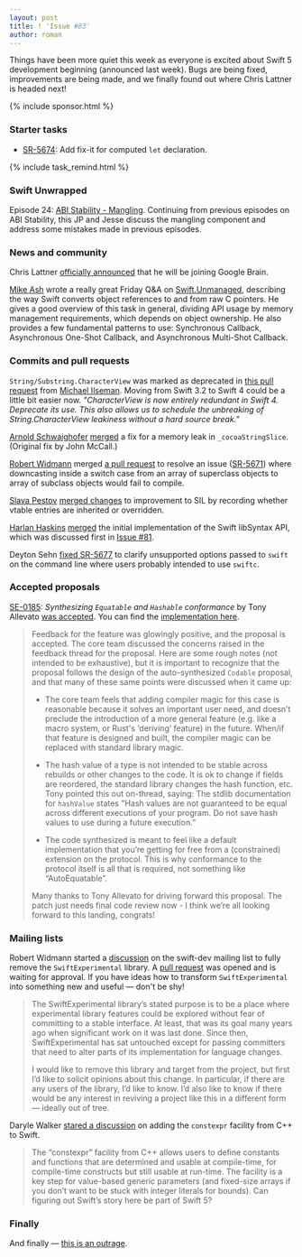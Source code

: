 ```yaml
---
layout: post
title: ! 'Issue #83'
author: roman
---
```


Things have been more quiet this week as everyone is excited about Swift 5 development beginning (announced last week). Bugs are being fixed, improvements are being made, and we finally found out where Chris Lattner is headed next!

<!--excerpt-->

{% include sponsor.html %}

### Starter tasks

- [SR-5674](https://bugs.swift.org/browse/SR-5674): Add fix-it for computed `let` declaration.

{% include task_remind.html %}

### Swift Unwrapped

Episode 24: [ABI Stability - Mangling](https://spec.fm/podcasts/swift-unwrapped/81026). Continuing from previous episodes on ABI Stability, this JP and Jesse discuss the mangling component and address some mistakes made in previous episodes.

### News and community

Chris Lattner [officially announced](https://twitter.com/clattner_llvm/status/897149537109684224) that he will be joining Google Brain.

[Mike Ash](https://www.mikeash.com) wrote a really great Friday Q&A on [Swift.Unmanaged](https://www.mikeash.com/pyblog/friday-qa-2017-08-11-swiftunmanaged.html), describing the way Swift converts object references to and from raw C pointers. He gives a good overview of this task in general, dividing API usage by memory management requirements, which depends on object ownership. He also provides a few fundamental patterns to use: Synchronous Callback, Asynchronous One-Shot Callback, and Asynchronous Multi-Shot Callback.

### Commits and pull requests

`String/Substring.CharacterView` was marked as deprecated in [this pull request](https://github.com/apple/swift/pull/11425) from [Michael Ilseman](https://github.com/milseman). Moving from Swift 3.2 to Swift 4 could be a little bit easier now. *"CharacterView is now entirely redundant in Swift 4. Deprecate its use. This also allows us to schedule the unbreaking of String.CharacterView leakiness without a hard source break."*

[Arnold Schwaighofer](https://github.com/aschwaighofer) [merged](https://github.com/apple/swift/pull/11437) a fix for a memory leak in `_cocoaStringSlice`. (Original fix by John McCall.)

[Robert Widmann](https://github.com/CodaFi) merged [a pull request](https://github.com/apple/swift/pull/11441) to resolve an issue ([SR-5671](https://bugs.swift.org/browse/SR-5671)) where downcasting inside a switch case from an array of superclass objects to array of subclass objects would fail to compile.

[Slava Pestov](https://github.com/slavapestov) [merged changes](https://github.com/apple/swift/pull/11462) to improvement to SIL by recording whether vtable entries are inherited or overridden.

[Harlan Haskins](https://github.com/harlanhaskins) [merged](https://github.com/apple/swift/pull/11320) the initial implementation of the Swift libSyntax API, which was discussed first in [Issue #81](https://swiftweeklybrief.com/issue-81/).

Deyton Sehn [fixed SR-5677](https://github.com/apple/swift/pull/11448) to clarify unsupported options passed to `swift` on the command line where users probably intended to use `swiftc`.

### Accepted proposals

[SE-0185](https://github.com/apple/swift-evolution/blob/master/proposals/0185-synthesize-equatable-hashable.md): *Synthesizing `Equatable` and `Hashable` conformance* by Tony Allevato [was accepted](https://lists.swift.org/pipermail/swift-evolution/Week-of-Mon-20170814/038854.html). You can find the [implementation here](https://github.com/apple/swift/pull/9619).

> Feedback for the feature was glowingly positive, and the proposal is accepted.  The core team discussed the concerns raised in the feedback thread for the proposal.  Here are some rough notes (not intended to be exhaustive), but it is important to recognize that the proposal follows the design of the auto-synthesized `Codable` proposal, and that many of these same points were discussed when it came up:
>
> - The core team feels that adding compiler magic for this case is reasonable because it solves an important user need, and doesn’t preclude the introduction of a more general feature (e.g. like a macro system, or Rust's ‘deriving’ feature) in the future.  When/if that feature is designed and built, the compiler magic can be replaced with standard library magic.
>
> - The hash value of a type is not intended to be stable across rebuilds or other changes to the code.  It is ok to change if fields are reordered, the standard library changes the hash function, etc.  Tony pointed this out on-thread, saying:  The stdlib documentation for `hashValue` states "Hash values are not guaranteed to be equal across different executions of your program. Do not save hash values to use during a future execution.”
>
> - The code synthesized is meant to feel like a default implementation that you’re getting for free from a (constrained) extension on the protocol.  This is why conformance to the protocol itself is all that is required, not something like “AutoEquatable”.
>
> Many thanks to Tony Allevato for driving forward this proposal.  The patch just needs final code review now - I think we’re all looking forward to this landing, congrats!

### Mailing lists

Robert Widmann started a [discussion](https://lists.swift.org/pipermail/swift-dev/Week-of-Mon-20170717/004953.html) on the swift-dev mailing list to fully remove the `SwiftExperimental` library. A [pull request](https://github.com/apple/swift/pull/11087) was opened and is waiting for approval. If you have ideas how to transform `SwiftExperimental` into something new and useful &mdash; don't be shy!

> The SwiftExperimental library’s stated purpose is to be a place where experimental library features could be explored without fear of committing to a stable interface.  At least, that was its goal many years ago when significant work on it was last done.  Since then, SwiftExperimental has sat untouched except for passing committers that need to alter parts of its implementation for language changes.
>
> I would like to remove this library and target from the project, but first I’d like to solicit opinions about this change.  In particular, if there are any users of the library, I’d like to know.  I’d also like to know if there would be any interest in reviving a project like this in a different form &mdash; ideally out of tree.

Daryle Walker [stared a discussion](https://lists.swift.org/pipermail/swift-evolution/Week-of-Mon-20170724/038297.html) on adding the `constexpr` facility from C++ to Swift.

> The “constexpr” facility from C++ allows users to define constants and functions that are determined and usable at compile-time, for compile-time constructs but still usable at run-time. The facility is a key step for value-based generic parameters (and fixed-size arrays if you don’t want to be stuck with integer literals for bounds). Can figuring out Swift’s story here be part of Swift 5?

### Finally

And finally &mdash; [this is an outrage](https://twitter.com/clattner_llvm/status/897150073296928768).
